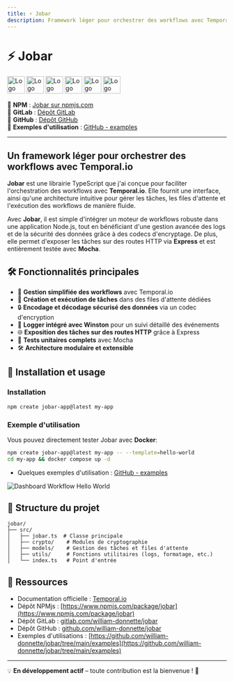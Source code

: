 ```yaml
---
title: ⚡ Jobar
description: Framework léger pour orchestrer des workflows avec Temporal.io
---
```


# ⚡ Jobar

<img alt="Logo de Node.js" src="https://cdn.jsdelivr.net/gh/devicons/devicon/icons/nodejs/nodejs-original.svg" width="40" />
<img alt="Logo de TypeScript" src="https://cdn.jsdelivr.net/gh/devicons/devicon/icons/typescript/typescript-original.svg" width="40" />
<img alt="Logo de Temporal" src="https://temporal.io/favicon.ico" width="40" />
<img alt="Logo de GitLab" src="https://cdn.jsdelivr.net/gh/devicons/devicon/icons/gitlab/gitlab-original.svg" width="40" />
<img alt="Logo de GitHub" src="https://cdn.jsdelivr.net/gh/devicons/devicon/icons/github/github-original.svg" width="40" />
<img alt="Logo de Docker" src="https://cdn.jsdelivr.net/gh/devicons/devicon/icons/docker/docker-original.svg" width="40" />

🔗 **NPM** : [Jobar sur npmjs.com](https://www.npmjs.com/package/jobar)  
🔗 **GitLab** : [Dépôt GitLab](https://gitlab.com/william-donnette/jobar)  
🔗 **GitHub** : [Dépôt GitHub](https://github.com/william-donnette/jobar)  
🔗 **Exemples d'utilisation** : [GitHub - examples](https://github.com/william-donnette/jobar/tree/main/examples)

---

## Un framework léger pour orchestrer des workflows avec Temporal.io

**Jobar** est une librairie TypeScript que j'ai conçue pour faciliter l'orchestration des workflows avec **Temporal.io**. Elle fournit une interface, ainsi qu'une architecture intuitive pour gérer les tâches, les files d'attente et l'exécution des workflows de manière fluide.

Avec **Jobar**, il est simple d'intégrer un moteur de workflows robuste dans une application Node.js, tout en bénéficiant d'une gestion avancée des logs et de la sécurité des données grâce à des codecs d'encryptage. De plus, elle permet d'exposer les tâches sur des routes HTTP via **Express** et est entièrement testée avec **Mocha**.

## 🛠 Fonctionnalités principales

-   🚀 **Gestion simplifiée des workflows** avec Temporal.io
-   📌 **Création et exécution de tâches** dans des files d'attente dédiées
-   🔒 **Encodage et décodage sécurisé des données** via un codec d'encryption
-   📜 **Logger intégré avec Winston** pour un suivi détaillé des événements
-   🌐 **Exposition des tâches sur des routes HTTP** grâce à Express
-   🧪 **Tests unitaires complets** avec Mocha
-   🛠️ **Architecture modulaire et extensible**

## 🚀 Installation et usage

### Installation

```sh
npm create jobar-app@latest my-app
```

### Exemple d'utilisation

Vous pouvez directement tester Jobar avec **Docker**:

```sh
npm create jobar-app@latest my-app -- --template=hello-world
cd my-app && docker compose up -d
```

-   Quelques exemples d'utilisation : [GitHub - examples](https://github.com/william-donnette/jobar/tree/main/examples)

![Dashboard Workflow Hello World](/img/dashboard-workflow-hello-world.png 'Dashboard Workflow Hello World')

## 📂 Structure du projet

```
jobar/
├── src/
│   ├── jobar.ts  # Classe principale
│   ├── crypto/    # Modules de cryptographie
│   ├── models/    # Gestion des tâches et files d'attente
│   ├── utils/     # Fonctions utilitaires (logs, formatage, etc.)
│   └── index.ts   # Point d'entrée
```

## 📖 Ressources

-   Documentation officielle : [Temporal.io](https://docs.temporal.io/)
-   Dépôt NPMjs : [https://www.npmjs.com/package/jobar](https://www.npmjs.com/package/jobar)
-   Dépôt GitLab : [gitlab.com/william-donnette/jobar](https://gitlab.com/william-donnette/jobar)
-   Dépôt GitHub : [github.com/william-donnette/jobar](https://github.com/william-donnette/jobar)
-   Exemples d'utilisations : [https://github.com/william-donnette/jobar/tree/main/examples](https://github.com/william-donnette/jobar/tree/main/examples)

---

💡 **En développement actif** – toute contribution est la bienvenue ! 🚀
